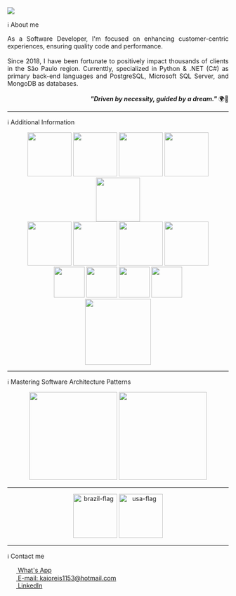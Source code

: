 <img src="https://res.cloudinary.com/dw5vgi1w1/image/upload/v1759097666/Kaio_oxir7t.png" />

ℹ About me

<div align="justify">
  As a Software Developer, I'm focused on enhancing customer-centric experiences, ensuring quality code and performance. 
<div>
  
<div> 
  &nbsp;
</div>

<div> 
  Since 2018, I have been fortunate to positively impact thousands of clients in the São Paulo region. Currenttly, specialized in Python & .NET (C#) as primary back-end languages and PostgreSQL, Microsoft SQL Server, and MongoDB as databases.
</div>

<div> 
  &nbsp;
</div>

<div align="right">  
 <i> <b> "Driven by necessity, guided by a dream." </b> </i> 🌍🧠   
</div>

<hr>

ℹ Additional Information

<div align="center">    
  <img height="100em" src="https://cdn.jsdelivr.net/gh/devicons/devicon@latest/icons/python/python-original-wordmark.svg" />
  <img height="100em" src="https://cdn.jsdelivr.net/gh/devicons/devicon@latest/icons/csharp/csharp-original.svg" />
  <img height="100em" src="https://cdn.jsdelivr.net/gh/devicons/devicon@latest/icons/azuresqldatabase/azuresqldatabase-original.svg"/>   
  <img height="100em" src="https://cdn.jsdelivr.net/gh/devicons/devicon@latest/icons/mongodb/mongodb-original.svg"/>
  <img height="100em" src="https://cdn.jsdelivr.net/gh/devicons/devicon@latest/icons/postman/postman-original.svg"/>
</div>

<div align="center">
  <img height="100em" src="https://cdn.jsdelivr.net/gh/devicons/devicon@latest/icons/dbeaver/dbeaver-original.svg" />
  <img height="100em" src="https://cdn.jsdelivr.net/gh/devicons/devicon@latest/icons/azuredevops/azuredevops-original.svg" />
  <img height="100em" src="https://cdn.jsdelivr.net/gh/devicons/devicon@latest/icons/vscode/vscode-original-wordmark.svg" /> 
  <img height="100em" src="https://cdn.jsdelivr.net/gh/devicons/devicon@latest/icons/visualstudio/visualstudio-original.svg" />
</div>


<div align="center">
  <img height="70em" src="https://cdn.jsdelivr.net/gh/devicons/devicon@latest/icons/javascript/javascript-original.svg" />         
  <img height="70em" src="https://cdn.jsdelivr.net/gh/devicons/devicon@latest/icons/typescript/typescript-original.svg" />          
  <img height="70em" src="https://cdn.jsdelivr.net/gh/devicons/devicon@latest/icons/tailwindcss/tailwindcss-original.svg"/>          
  <img height="70em" src="https://cdn.jsdelivr.net/gh/devicons/devicon@latest/icons/bootstrap/bootstrap-original.svg" />  
</div>

<div align="center">
  <img height="150em" src="https://cdn.jsdelivr.net/gh/devicons/devicon@latest/icons/git/git-plain-wordmark.svg" />
</div>

<hr>

ℹ Mastering Software Architecture Patterns
<div align="center">
  <img height="200em" src="https://res.cloudinary.com/dw5vgi1w1/image/upload/v1756565385/CleanArchitecture_jdouet.jpg"/>
  <img height="200em" src="https://res.cloudinary.com/dw5vgi1w1/image/upload/v1756565477/MVC-Architecture-800x450_k90kya.png"/>
</div>

<hr> 

<div align="center">  
  <img height="100em" src="https://img.icons8.com/color/96/brazil-circular.png" alt="brazil-flag"/>  
  <img height="100em" src="https://img.icons8.com/color/96/usa-circular.png" alt="usa-flag"/>
</div>

<hr>


ℹ Contact me

<a href="https://kaiogotyacode.github.io/whatsappCR/" target="_blank">
  <img src="https://res.cloudinary.com/dw5vgi1w1/image/upload/v1759015268/whatsappicon_qlzxhg.png" height="15em" style="vertical-align:middle; margin-right:5px;" /> What's App
</a>
<br>
<a href="mailto:kaioreis1153@hotmail.com" target="_blank">
  <img src="https://res.cloudinary.com/dw5vgi1w1/image/upload/v1759015270/5382-outlook_102516_xoy17r.png" height="15em" style="vertical-align:middle; margin-right:5px;" />
  E-mail: kaioreis1153@hotmail.com
</a>
<br>
<a href="https://www.linkedin.com/in/kaio-maciel/" target="_blank">
  <img src="https://res.cloudinary.com/dw5vgi1w1/image/upload/v1759015271/LinkedIn_icon.svg_vtalmn.png" height="15em" style="vertical-align:middle; margin-right:5px;" />
  LinkedIn
</a>



